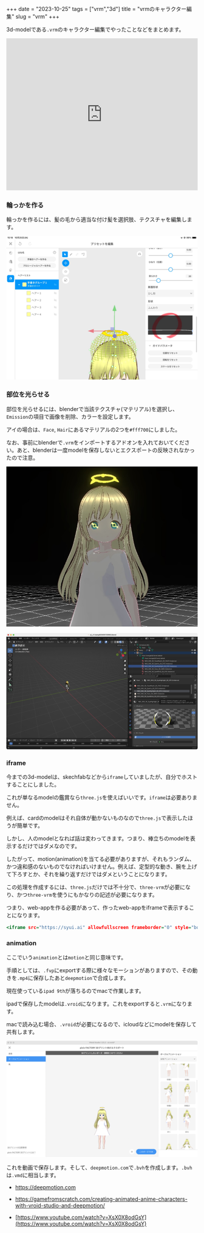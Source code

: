 +++
date = "2023-10-25"
tags = ["vrm","3d"]
title = "vrmのキャラクター編集"
slug = "vrm"
+++

3d-modelである`.vrm`のキャラクター編集でやったことなどをまとめます。

<iframe src="https://vrm.syui.ai" allowfullscreen frameborder="0" style="border: none" width="100%" height="400px"></iframe>

### 輪っかを作る

輪っかを作るには、髪の毛から適当な付け髪を選択肢、テクスチャを編集します。

![](https://raw.githubusercontent.com/syui/img/master/other/ai_vrm_0008.jpg)

### 部位を光らせる

部位を光らせるには、blenderで当該テクスチャ(マテリアル)を選択し、`Emission`の項目で画像を削除、カラーを設定します。

アイの場合は、`Face`, `Hair`にあるマテリアルの2つを`#fff700`にしました。

なお、事前にblenderで`.vrm`をインポートするアドオンを入れておいてください。あと、blenderは一度modelを保存しないとエクスポートの反映されなかったので注意。

![](https://raw.githubusercontent.com/syui/img/master/other/ai_vrm_0007.jpg)

![](https://raw.githubusercontent.com/syui/img/master/other/ai_vrm_0005.png)

### iframe

今までの3d-modelは、skechfabなどから`iframe`していましたが、自分でホストすることにしました。

これが単なるmodelの鑑賞なら`three.js`を使えばいいです。`iframe`は必要ありません。

例えば、cardのmodelはそれ自体が動かないものなので`three.js`で表示したほうが簡単です。

しかし、人のmodelとなれば話は変わってきます。つまり、棒立ちのmodelを表示するだけではダメなのです。

したがって、motion(animation)を当てる必要がありますが、それもランダム、かつ違和感のないものでなければいけません。例えば、定型的な動き、腕を上げて下ろすとか、それを繰り返すだけではダメということになります。

この処理を作成するには、`three.js`だけでは不十分で、`three-vrm`が必要になり、かつ`three-vrm`を使うにもかなりの記述が必要になります。

つまり、web-appを作る必要があって、作ったweb-appをiframeで表示することになります。

```html:example.html
<iframe src="https://syui.ai" allowfullscreen frameborder="0" style="border: none" width="100%" height="400px"></iframe>
```

### animation

ここでいう`animation`とは`motion`と同じ意味です。

手順としては、`.fvp`にexportする際に様々なモーションがありますので、その動きを`.mp4`に保存したあと`deepmotion`で合成します。

現在使っている`ipad 9th`が落ちるのでmacで作業します。

ipadで保存したmodelは`.vroid`になります。これをexportすると`.vrm`になります。

macで読み込む場合、`.vroid`が必要になるので、icloudなどにmodelを保存して共有します。

![](https://raw.githubusercontent.com/syui/img/master/other/ai_vrm_0009.png)

これを動画で保存します。そして、`deepmotion.com`で`.bvh`を作成します。`.bvh`は`.vmd`に相当します。

- https://deepmotion.com

- https://gamefromscratch.com/creating-animated-anime-characters-with-vroid-studio-and-deepmotion/

- [https://www.youtube.com/watch?v=XsX0X8odGsY](https://www.youtube.com/watch?v=XsX0X8odGsY)


